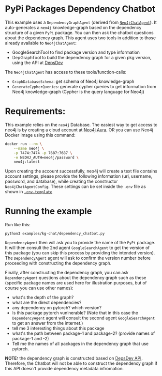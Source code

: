 # PyPi Packages Dependency Chatbot

This example uses a `DependencyGraphAgent` 
(derived from [`Neo4jChatAgent`](https://github.com/langroid/langroid/blob/main/langroid/agent/special/neo4j/neo4j_chat_agent.py)).
It auto-generates a `neo4j` knowledge-graph based on the dependency
structure of a given `PyPi` package. You can then ask the chatbot questions
about the dependency graph. This agent uses two tools in addition to those 
already available to `Neo4jChatAgent`:

- GoogleSearchTool to find package version and type information 
- DepGraphTool to build the dependency graph for a given pkg version, using the API
   at [DepsDev](https://deps.dev/)

The `Neo4jChatAgent` has access to these tools/function-calls:

- `GraphDatabaseSchema`: get schema of Neo4j knowledge-graph
- `GenerateCypherQueries`: generate cypher queries to get information from
   Neo4j knowledge-graph (Cypher is the query language for Neo4j)


# Requirements:

This example relies on the `neo4j` Database. The easiest way to get access to neo4j is
by creating a cloud account at [Neo4j Aura](https://neo4j.com/cloud/platform/aura-graph-database/). OR you
can use Neo4j Docker image using this command:

```bash
docker run --rm \
    --name neo4j \
    -p 7474:7474 -p 7687:7687 \
    -e NEO4J_AUTH=neo4j/password \
    neo4j:latest
```

Upon creating the account successfully, neo4j will create a text file contains
account settings, please provide the following information (uri, username,
password, and database), while creating the constructor `Neo4jChatAgentConfig`. 
These settings can be set inside the `.env` file as shown in [`.env-template`](../../.env-template)

# Running the example

Run like this:
```
python3 examples/kg-chat/dependency_chatbot.py
```

`DependencyAgent` then will ask you to provide the name of the `PyPi` package.
It will then consult the 2nd agent `GoogleSearchAgent` to get the version of
this package (you can skip this process by providing the intended version).
The `DependencyAgent` agent will ask to confirm the version number before
proceeding with constructing the dependency graph.

Finally, after constructing the dependency graph, you can ask `DependencyAgent`
questions about the dependency graph such as these (specific package names are
used here for illustration purposes, but of course you can use other names):

- what's the depth of the graph?
- what are the direct dependencies?
- any dependency on pytorch? which version?
- Is this package pytorch vunlnerable?
  (Note that in this case the `DependencyAgent` agent will consult the 
  second agent `GoogleSearchAgent` to get an answer from the internet.)
- tell me 3 interesting things about this package
- what's the path between package-1 and package-2? (provide names of package-1
  and -2)
- Tell me the names of all packages in the dependency graph that use pytorch.

**NOTE:** the dependency graph is constructed based
on [DepsDev API](https://deps.dev/). Therefore, the Chatbot will not be able to
construct the dependency graph if this API doesn't provide dependency metadata
infromation. 
